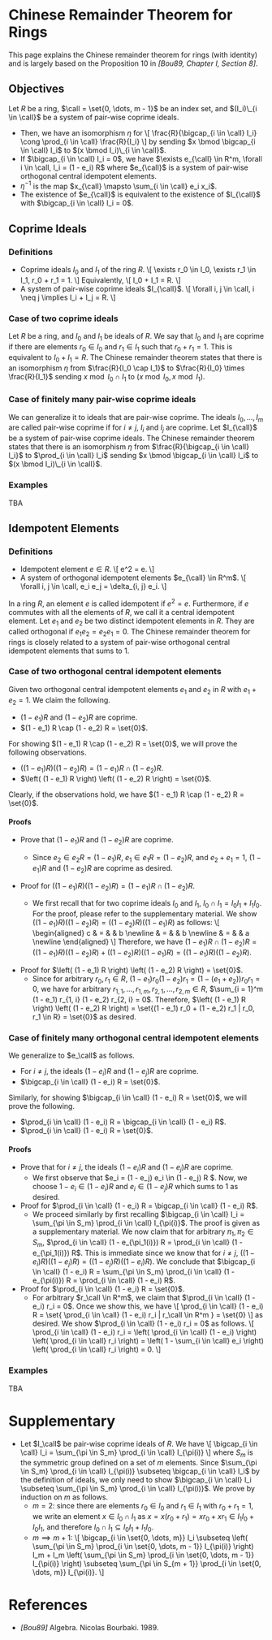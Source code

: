 
# Chinese Remainder Theorem for Rings

This page explains the Chinese remainder theorem for rings (with identity) and is largely based on the Proposition 10 in <cite>[Bou89, Chapter I, Section 8]</cite>.

## Objectives
Let $R$ be a ring, $\calI = \set{0, \dots, m - 1}$ be an index set, and $(I_i)\_{i \in \calI}$ be a system of pair-wise coprime ideals.
- Then, we have an isomorphism $\eta$ for
    \\[
    \frac{R}{\bigcap_{i \in \calI} I_i} \cong \prod_{i \in \calI} \frac{R}{I_i}
    \\]
    by sending $x \bmod \bigcap_{i \in \calI} I_i$ to $(x \bmod I_i)\_{i \in \calI}$.
- If $\bigcap_{i \in \calI} I_i = 0$, we have $\exists e_{\calI} \in R^m, \forall i \in \calI, I_i = (1 - e_i) R$ where
    $e_{\calI}$ is a system of pair-wise orthogonal central idempotent elements.
- $\eta^{-1}$ is the map $x_{\calI} \mapsto \sum_{i \in \calI} e_i x_i$.
- The existence of $e_{\calI}$ is equivalent to the existence of $I_{\calI}$ with $\bigcap_{i \in \calI} I_i = 0$.

## Coprime Ideals

### Definitions
- Coprime ideals $I_0$ and $I_1$ of the ring $R$.
    \\[
    \exists r_0 \in I_0, \exists r_1 \in I_1, r_0 + r_1 = 1.
    \\]
    Equivalently,
    \\[
    I_0 + I_1 = R.
    \\]
- A system of pair-wise coprime ideals $I_{\calI}$.
    \\[
    \forall i, j \in \calI, i \neq j \implies I_i + I_j = R.
    \\]

### Case of two coprime ideals

Let $R$ be a ring, and $I_0$ and $I_1$ be ideals of $R$.
We say that $I_0$ and $I_1$ are coprime if there are elements $r_0 \in I_0$ and $r_1 \in I_1$ such that $r_0 + r_1 = 1$.
This is equivalent to $I_0 + I_1 = R$.
The Chinese remainder theorem states that there is an isomorphism $\eta$ from $\frac{R}{I_0 \cap I_1}$ to $\frac{R}{I_0} \times \frac{R}{I_1}$ sending
$x \bmod I_0 \cap I_1$ to $(x \bmod I_0, x \bmod I_1)$.

### Case of finitely many pair-wise coprime ideals

We can generalize it to ideals that are pair-wise coprime.
The ideals $I_0, \dots, I_m$ are called pair-wise coprime if for $i \neq j$, $I_i$ and $I_j$ are coprime.
Let $I_{\calI}$ be a system of pair-wise coprime ideals.
The Chinese remainder theorem states that there is an isomorphism $\eta$ from $\frac{R}{\bigcap_{i \in \calI} I_i}$ to $\prod_{i \in \calI} I_i$ sending
$x \bmod \bigcap_{i \in \calI} I_i$ to $(x \bmod I_i)\_{i \in \calI}$.

### Examples

TBA

## Idempotent Elements

### Definitions

- Idempotent element $e \in R$.
    \\[
    e^2 = e.
    \\]
- A system of orthogonal idempotent elements $e_{\calI} \in R^m$.
    \\[
    \forall i, j \in \calI, e_i e_j = \delta_{i, j} e_i.
    \\]

In a ring $R$, an element $e$ is called idempotent if $e^2 = e$.
Furthermore, if $e$ commutes with all the elements of $R$, we call it a central idempotent element.
Let $e_1$ and $e_2$ be two distinct idempotent elements in $R$.
They are called orthogonal if $e_1 e_2 = e_2 e_1 = 0$.
The Chinese remainder theorem for rings is closely related to a system of pair-wise orthogonal central idempotent elements that sums to $1$.

### Case of two orthogonal central idempotent elements

Given two orthogonal central idempotent elements $e_1$ and $e_2$ in $R$ with $e_1 + e_2 = 1$. We claim the following.
- $(1 - e_1) R$ and $(1 - e_2) R$ are coprime.
- $(1 - e_1) R \cap (1 - e_2) R = \set{0}$.

For showing $(1 - e_1) R \cap (1 - e_2) R = \set{0}$, we will prove the following observations.
- $\left( (1 - e_1) R \right) \left( (1 - e_2) R \right) =  (1 - e_1) R \cap (1 - e_2) R$.
- $\left( (1 - e_1) R \right) \left( (1 - e_2) R \right) = \set{0}$.

Clearly, if the observations hold, we have $(1 - e_1) R \cap (1 - e_2) R = \set{0}$.

#### Proofs

- Prove that $(1 - e_1) R$ and $(1 - e_2) R$ are coprime.
    - Since $e_2 \in e_2 R = (1 - e_1) R$, $e_1 \in e_1 R = (1 - e_2) R$, and $e_2 + e_1 = 1$,
    $(1 - e_1) R$ and $(1 - e_2) R$ are coprime as desired.

- Proof for $\left( (1 - e_1) R \right) \left( (1 - e_2) R \right) =  (1 - e_1) R \cap (1 - e_2) R$.
    - We first recall that for two coprime ideals $I_0$ and $I_1$, $I_0 \cap I_1 = I_0 I_1 + I_1 I_0$. 
    For the proof, please refer to the supplementary material.
    We show $\left( (1 - e_1) R \right) \left( (1 - e_2) R \right) = \left( (1 - e_2) R \right) \left( (1 - e_1) R \right)$ as follows:
    \\[
    \\begin{aligned}
    c
    \& = \& \& b \\newline
    \& = \& \& b \\newline
    \& = \& \& a \\newline
    \\end{aligned}
    \\]
    Therefore, we have $(1 - e_1) R \cap (1 - e_2) R = \left( (1 - e_1) R \right) \left( (1 - e_2) R \right) + \left( (1 - e_2) R \right) \left( (1 - e_1) R \right) = \left( (1 - e_1) R \right) \left( (1 - e_2) R \right)$.

<!--     Once we show that $\left( (1 - e_1) R \right) \left( (1 - e_2) R \right) = \left( (1 - e_2) R \right) \left( (1 - e_1) R \right)$,
    we prove the observation.
    Let $r_{1, 1}, \dots, r_{1, m}, r_{2, 1}, \dots, r_{2, m}$ be arbitrary elements in $R$, 
    since $\sum_{i = 1}^m (1 - e_1) r_{1, i} (1 - e_2) r_{2, i} = \sum_{i = 1}^m (1 - e_2) r_{1, i} (1 - e_1) r_{2, i}$, 
    we have $\left( (1 - e_1) R \right) \left( (1 - e_2) R \right) = \left( (1 - e_2) R \right) \left( (1 - e_1) R \right)$ as desired. 
 -->
- Proof for $\left( (1 - e_1) R \right) \left( (1 - e_2) R \right) = \set{0}$.
    - Since for arbitrary $r_0, r_1 \in R$, $(1 - e_1) r_0 (1 - e_2) r_1 = (1 - (e_1 + e_2)) r_0 r_1 = 0$, we have for arbitrary $r_{1, 1}, \dots, r_{1, m}, r_{2, 1}, \dots, r_{2, m} \in R$, $\sum_{i = 1}^m (1 - e_1) r_{1, i} (1 - e_2) r_{2, i} = 0$.
    Therefore, $\left( (1 - e_1) R \right) \left( (1 - e_2) R \right) = \set{(1 - e_1) r_0 + (1 - e_2) r_1 | r_0, r_1 \in R} = \set{0}$ as desired.

### Case of finitely many orthogonal central idempotent elements

We generalize to $e_\calI$ as follows.
- For $i \neq j$, the ideals $(1 - e_i) R$ and $(1 - e_j) R$ are coprime.
- $\bigcap_{i \in \calI} (1 - e_i) R = \set{0}$.

Similarly, for showing $\bigcap_{i \in \calI} (1 - e_i) R = \set{0}$, we will prove the following.
- $\prod_{i \in \calI} (1 - e_i) R = \bigcap_{i \in \calI} (1 - e_i) R$.
- $\prod_{i \in \calI} (1 - e_i) R = \set{0}$.



#### Proofs

- Prove that for $i \neq j$, the ideals $(1 - e_i) R$ and $(1 - e_j) R$ are coprime.
    - We first observe that $e_i = (1 - e_j) e_i \in (1 - e_j) R $.
        Now, we choose $1 - e_i \in (1 - e_i) R$ and $e_i \in (1 - e_j) R$ which sums to $1$ as desired.
- Proof for $\prod_{i \in \calI} (1 - e_i) R = \bigcap_{i \in \calI} (1 - e_i) R$.
    - We proceed similarly by first recalling $\bigcap_{i \in \calI} I_i = \sum_{\pi \in S_m} \prod_{i \in \calI} I_{\pi(i)}$.
        The proof is given as a supplementary material.
        We now claim that for arbitrary $\pi_1, \pi_2 \in S_m$, $\prod_{i \in \calI} (1 - e_{\pi_1(i)}) R = \prod_{i \in \calI} (1 - e_{\pi_1(i)}) R$.
        This is immediate since we know that for $i \neq j$, $\left( (1 - e_i) R \right) \left( (1 - e_j) R \right) = \left( (1 - e_j) R \right) \left( (1 - e_i) R \right)$.
        We conclude that $\bigcap_{i \in \calI} (1 - e_i) R = \sum_{\pi \in S_m} \prod_{i \in \calI} (1 - e_{\pi(i)}) R = \prod_{i \in \calI} (1 - e_i) R$.
- Proof for $\prod_{i \in \calI} (1 - e_i) R = \set{0}$.
    - For arbitrary $r_\calI \in R^m$, we claim that $\prod_{i \in \calI} (1 - e_i) r_i = 0$.
        Once we show this, we have 
        \\[
        \prod_{i \in \calI} (1 - e_i) R = \set{ \prod_{i \in \calI} (1 - e_i) r_i | r_\calI \in R^m } = \set{0}
        \\]
        as desired.
        We show $\prod_{i \in \calI} (1 - e_i) r_i = 0$ as follows.
        \\[
        \prod_{i \in \calI} (1 - e_i) r_i = \left( \prod_{i \in \calI} (1 - e_i) \right) \left( \prod_{i \in \calI} r_i \right) = \left( 1 - \sum_{i \in \calI} e_i \right) \left( \prod_{i \in \calI} r_i \right) = 0.
        \\]

### Examples

TBA

# Supplementary

- Let $I_\calI$ be pair-wise coprime ideals of $R$. We have
    \\[
    \bigcap_{i \in \calI} I_i = \sum_{\pi \in S_m} \prod_{i \in \calI} I_{\pi(i)}
    \\]
    where $S_m$ is the symmetric group defined on a set of $m$ elements.
    Since $\sum_{\pi \in S_m} \prod_{i \in \calI} I_{\pi(i)} \subseteq \bigcap_{i \in \calI} I_i$ by the definition of ideals, we only need to show $\bigcap_{i \in \calI} I_i \subseteq \sum_{\pi \in S_m} \prod_{i \in \calI} I_{\pi(i)}$.
    We prove by induction on $m$ as follows.
    - $m = 2$: since there are elements $r_0 \in I_0$ and $r_1 \in I_1$ with $r_0 + r_1 = 1$, 
        we write an element $x \in I_0 \cap I_1$ as $x = x(r_0 + r_1) = x r_0 + x r_1 \in I_1 I_0 + I_0 I_1$, and therefore $I_0 \cap I_1 \subseteq I_0 I_1 + I_1 I_0$.
    - $m \implies m + 1$: 
    \\[
    \bigcap_{i \in \set{0, \dots, m}} I_i \subseteq \left( \sum_{\pi \in S_m} \prod_{i \in \set{0, \dots, m - 1}} I_{\pi(i)} \right) I_m + I_m \left( \sum_{\pi \in S_m} \prod_{i \in \set{0, \dots, m - 1}} I_{\pi(i)} \right) \subseteq \sum_{\pi \in S_{m + 1}} \prod_{i \in \set{0, \dots, m}} I_{\pi(i)}.
    \\]

# References
- <cite>[Bou89]</cite> Algebra. Nicolas Bourbaki. 1989.











